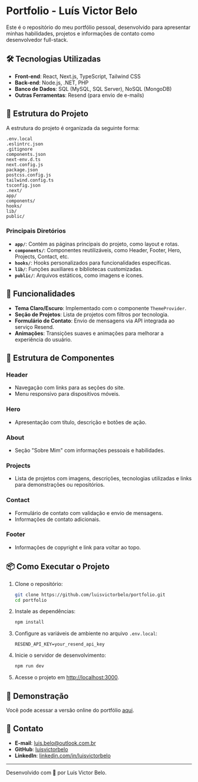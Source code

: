 # Portfolio - Luís Victor Belo

Este é o repositório do meu portfólio pessoal, desenvolvido para apresentar minhas habilidades, projetos e informações de contato como desenvolvedor full-stack.

## 🛠️ Tecnologias Utilizadas

- **Front-end**: React, Next.js, TypeScript, Tailwind CSS
- **Back-end**: Node.js, .NET, PHP
- **Banco de Dados**: SQL (MySQL, SQL Server), NoSQL (MongoDB)
- **Outras Ferramentas**: Resend (para envio de e-mails)

## 📂 Estrutura do Projeto

A estrutura do projeto é organizada da seguinte forma:

```
.env.local
.eslintrc.json
.gitignore
components.json
next-env.d.ts
next.config.js
package.json
postcss.config.js
tailwind.config.ts
tsconfig.json
.next/
app/
components/
hooks/
lib/
public/
```

### Principais Diretórios

- **`app/`**: Contém as páginas principais do projeto, como layout e rotas.
- **`components/`**: Componentes reutilizáveis, como Header, Footer, Hero, Projects, Contact, etc.
- **`hooks/`**: Hooks personalizados para funcionalidades específicas.
- **`lib/`**: Funções auxiliares e bibliotecas customizadas.
- **`public/`**: Arquivos estáticos, como imagens e ícones.

## 🚀 Funcionalidades

- **Tema Claro/Escuro**: Implementado com o componente `ThemeProvider`.
- **Seção de Projetos**: Lista de projetos com filtros por tecnologia.
- **Formulário de Contato**: Envio de mensagens via API integrada ao serviço Resend.
- **Animações**: Transições suaves e animações para melhorar a experiência do usuário.

## 📄 Estrutura de Componentes

### Header
- Navegação com links para as seções do site.
- Menu responsivo para dispositivos móveis.

### Hero
- Apresentação com título, descrição e botões de ação.

### About
- Seção "Sobre Mim" com informações pessoais e habilidades.

### Projects
- Lista de projetos com imagens, descrições, tecnologias utilizadas e links para demonstrações ou repositórios.

### Contact
- Formulário de contato com validação e envio de mensagens.
- Informações de contato adicionais.

### Footer
- Informações de copyright e link para voltar ao topo.

## 📦 Como Executar o Projeto

1. Clone o repositório:
   ```bash
   git clone https://github.com/luisvictorbelo/portfolio.git
   cd portfolio
   ```

2. Instale as dependências:
   ```bash
   npm install
   ```

3. Configure as variáveis de ambiente no arquivo `.env.local`:
   ```
   RESEND_API_KEY=your_resend_api_key
   ```

4. Inicie o servidor de desenvolvimento:
   ```bash
   npm run dev
   ```

5. Acesse o projeto em [http://localhost:3000](http://localhost:3000).

## 🌟 Demonstração

Você pode acessar a versão online do portfólio [aqui](https://seu-portfolio-url.com).

## 📧 Contato

- **E-mail**: luis.belo@outlook.com.br
- **GitHub**: [luisvictorbelo](https://github.com/luisvictorbelo)
- **LinkedIn**: [linkedin.com/in/luisvictorbelo](https://linkedin.com/in/luisvictorbelo)

---

Desenvolvido com 💜 por Luís Victor Belo.
```.

